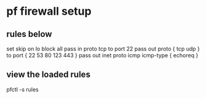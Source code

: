 # pf firewall setup

## rules below
set skip on lo
block all
pass in proto tcp to port 22
pass out proto { tcp udp } to port { 22 53 80 123 443 }
pass out inet proto icmp icmp-type { echoreq }


## view the loaded rules
pfctl -s rules
